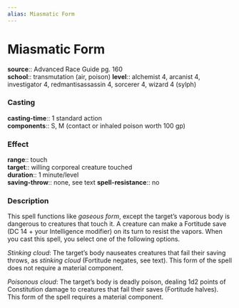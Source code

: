 ```yaml
---
alias: Miasmatic Form
---
```


# Miasmatic Form 

**source**:: Advanced Race Guide pg. 160  
**school**:: transmutation (air, poison)
**level**:: alchemist 4, arcanist 4, investigator 4, redmantisassassin 4, sorcerer 4, wizard 4 (sylph)

### Casting 

**casting-time**:: 1 standard action  
**components**:: S, M (contact or inhaled poison worth 100 gp)

### Effect 

**range**:: touch  
**target**:: willing corporeal creature touched  
**duration**:: 1 minute/level  
**saving-throw**:: none, see text
**spell-resistance**:: no

### Description 

This spell functions like *gaseous form*, except the target’s vaporous body is dangerous to creatures that touch it. A creature can make a Fortitude save (DC 14 + your Intelligence modifier) on its turn to resist the vapors. When you cast this spell, you select one of the following options.  
  
*Stinking cloud*: The target’s body nauseates creatures that fail their saving throws, as *stinking cloud* (Fortitude negates, see text). This form of the spell does not require a material component.  
  
*Poisonous cloud*: The target’s body is deadly poison, dealing 1d2 points of Constitution damage to creatures that fail their saves (Fortitude halves). This form of the spell requires a material component.

